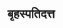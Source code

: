 ---
title: बृहस्पतिदत्त

type: chapter

order:
  cat: anga
  aagam: 
    position: 11
    depth: 1
  book: 
    position: 1
    depth: 2
  chapter: 
    position: 5
    depth: 3

parent:
  type: book

children:
  type: sutra
  count: 10

---